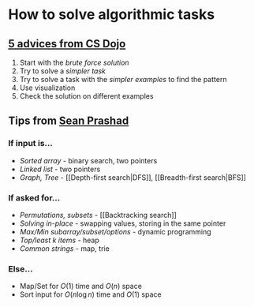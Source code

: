 # How to solve algorithmic tasks

## [5 advices from CS Dojo](https://www.youtube.com/watch?v=GBuHSRDGZBY)

1. Start with the _brute force solution_
1. Try to solve a _simpler task_
1. Try to solve a task with the _simpler examples_ to find the pattern
3. Use visualization
4. Check the solution on different examples

## Tips from [Sean Prashad](https://seanprashad.com/leetcode-patterns/)

### If input is...

- _Sorted array_ - binary search, two pointers
- _Linked list_ - two pointers
- _Graph, Tree_ - [[Depth-first search|DFS]], [[Breadth-first search|BFS]]

### If asked for...

- _Permutations, subsets_ - [[Backtracking search]]
- _Solving in-place_ - swapping values, storing in the same pointer
- _Max/Min subarray/subset/options_ - dynamic programming
- _Top/least k items_ - heap
- _Common strings_ - map, trie

### Else...

- Map/Set for $O(1)$ time and $O(n)$ space
- Sort input for $O(n \log n)$ time and $O(1)$ space


